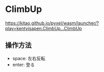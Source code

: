 # ClimbUp

https://kitao.github.io/pyxel/wasm/launcher/?play=kentyisapen.ClimbUp...ClimbUp

## 操作方法

- space: 左右反転
- enter: 登る
